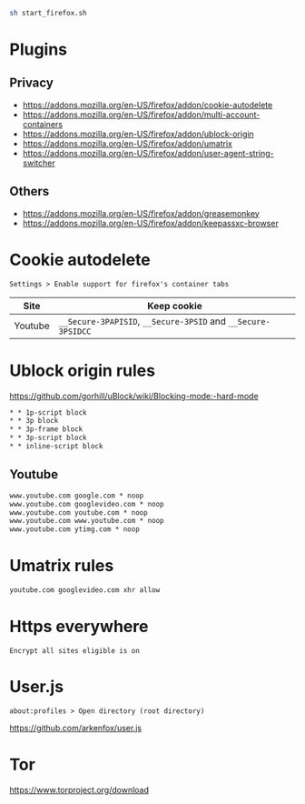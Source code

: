 ```sh
sh start_firefox.sh
```

# Plugins
## Privacy
* https://addons.mozilla.org/en-US/firefox/addon/cookie-autodelete
* https://addons.mozilla.org/en-US/firefox/addon/multi-account-containers
* https://addons.mozilla.org/en-US/firefox/addon/ublock-origin
* https://addons.mozilla.org/en-US/firefox/addon/umatrix
* https://addons.mozilla.org/en-US/firefox/addon/user-agent-string-switcher

## Others
* https://addons.mozilla.org/en-US/firefox/addon/greasemonkey
* https://addons.mozilla.org/en-US/firefox/addon/keepassxc-browser

# Cookie autodelete
```
Settings > Enable support for firefox's container tabs
```

| Site | Keep cookie |
| --- | --- |
| Youtube | `__Secure-3PAPISID`, `__Secure-3PSID` and `__Secure-3PSIDCC` |

# Ublock origin rules
https://github.com/gorhill/uBlock/wiki/Blocking-mode:-hard-mode

```txt
* * 1p-script block
* * 3p block
* * 3p-frame block
* * 3p-script block
* * inline-script block
```

## Youtube
```txt
www.youtube.com google.com * noop
www.youtube.com googlevideo.com * noop
www.youtube.com youtube.com * noop
www.youtube.com www.youtube.com * noop
www.youtube.com ytimg.com * noop
```

# Umatrix rules
```txt
youtube.com googlevideo.com xhr allow
```

# Https everywhere
```
Encrypt all sites eligible is on
```

# User.js
```
about:profiles > Open directory (root directory)
```

https://github.com/arkenfox/user.js

# Tor
https://www.torproject.org/download
